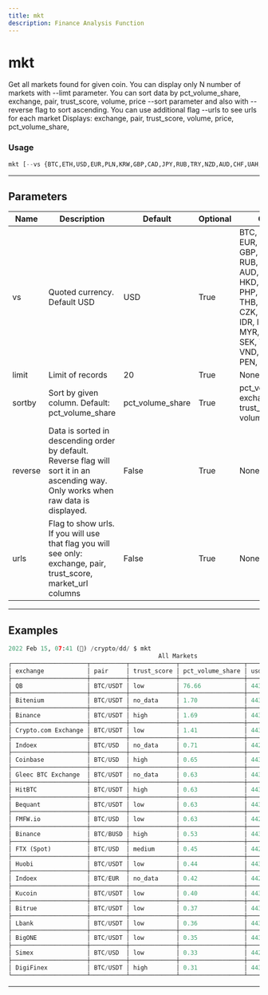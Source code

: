 ```yaml
---
title: mkt
description: Finance Analysis Function
---
```


# mkt

Get all markets found for given coin. You can display only N number of markets with --limt parameter. You can sort data by pct_volume_share, exchange, pair, trust_score, volume, price --sort parameter and also with --reverse flag to sort ascending. You can use additional flag --urls to see urls for each market Displays: exchange, pair, trust_score, volume, price, pct_volume_share,

### Usage

```python
mkt [--vs {BTC,ETH,USD,EUR,PLN,KRW,GBP,CAD,JPY,RUB,TRY,NZD,AUD,CHF,UAH,HKD,SGD,NGN,PHP,MXN,BRL,THB,CLP,CNY,CZK,DKK,HUF,IDR,ILS,INR,MYR,NOK,PKR,SEK,TWD,ZAR,VND,BOB,COP,PEN,ARS,ISK}] [-l LIMIT] [-s {pct_volume_share,exchange,pair,trust_score,volume,price}] [-r] [-u]
```

---

## Parameters

| Name | Description | Default | Optional | Choices |
| ---- | ----------- | ------- | -------- | ------- |
| vs | Quoted currency. Default USD | USD | True | BTC, ETH, USD, EUR, PLN, KRW, GBP, CAD, JPY, RUB, TRY, NZD, AUD, CHF, UAH, HKD, SGD, NGN, PHP, MXN, BRL, THB, CLP, CNY, CZK, DKK, HUF, IDR, ILS, INR, MYR, NOK, PKR, SEK, TWD, ZAR, VND, BOB, COP, PEN, ARS, ISK |
| limit | Limit of records | 20 | True | None |
| sortby | Sort by given column. Default: pct_volume_share | pct_volume_share | True | pct_volume_share, exchange, pair, trust_score, volume, price |
| reverse | Data is sorted in descending order by default. Reverse flag will sort it in an ascending way. Only works when raw data is displayed. | False | True | None |
| urls | Flag to show urls. If you will use that flag you will see only: exchange, pair, trust_score, market_url columns | False | True | None |


---

## Examples

```python
2022 Feb 15, 07:41 (🦋) /crypto/dd/ $ mkt
                                          All Markets
┌─────────────────────┬──────────┬─────────────┬──────────────────┬───────────┬────────────────┐
│ exchange            │ pair     │ trust_score │ pct_volume_share │ usd_price │ usd_volume     │
├─────────────────────┼──────────┼─────────────┼──────────────────┼───────────┼────────────────┤
│ QB                  │ BTC/USDT │ low         │ 76.66            │ 44335.56  │ 83125013156.79 │
├─────────────────────┼──────────┼─────────────┼──────────────────┼───────────┼────────────────┤
│ Bitenium            │ BTC/USDT │ no_data     │ 1.70             │ 44337.16  │ 1840286891.89  │
├─────────────────────┼──────────┼─────────────┼──────────────────┼───────────┼────────────────┤
│ Binance             │ BTC/USDT │ high        │ 1.69             │ 44340.62  │ 1829582324.62  │
├─────────────────────┼──────────┼─────────────┼──────────────────┼───────────┼────────────────┤
│ Crypto.com Exchange │ BTC/USDT │ low         │ 1.41             │ 44329.00  │ 1524907447.06  │
├─────────────────────┼──────────┼─────────────┼──────────────────┼───────────┼────────────────┤
│ Indoex              │ BTC/USD  │ no_data     │ 0.71             │ 44257.37  │ 767372786.82   │
├─────────────────────┼──────────┼─────────────┼──────────────────┼───────────┼────────────────┤
│ Coinbase            │ BTC/USD  │ high        │ 0.65             │ 44305.95  │ 700692544.59   │
├─────────────────────┼──────────┼─────────────┼──────────────────┼───────────┼────────────────┤
│ Gleec BTC Exchange  │ BTC/USDT │ no_data     │ 0.63             │ 44353.43  │ 681039760.57   │
├─────────────────────┼──────────┼─────────────┼──────────────────┼───────────┼────────────────┤
│ HitBTC              │ BTC/USDT │ high        │ 0.63             │ 44351.01  │ 681002641.50   │
├─────────────────────┼──────────┼─────────────┼──────────────────┼───────────┼────────────────┤
│ Bequant             │ BTC/USDT │ low         │ 0.63             │ 44331.91  │ 679750799.42   │
├─────────────────────┼──────────┼─────────────┼──────────────────┼───────────┼────────────────┤
│ FMFW.io             │ BTC/USD  │ low         │ 0.63             │ 44205.77  │ 678518719.32   │
├─────────────────────┼──────────┼─────────────┼──────────────────┼───────────┼────────────────┤
│ Binance             │ BTC/BUSD │ high        │ 0.53             │ 44309.66  │ 572365752.88   │
├─────────────────────┼──────────┼─────────────┼──────────────────┼───────────┼────────────────┤
│ FTX (Spot)          │ BTC/USD  │ medium      │ 0.45             │ 44209.00  │ 492815904.21   │
├─────────────────────┼──────────┼─────────────┼──────────────────┼───────────┼────────────────┤
│ Huobi               │ BTC/USDT │ low         │ 0.44             │ 44340.66  │ 479152896.05   │
├─────────────────────┼──────────┼─────────────┼──────────────────┼───────────┼────────────────┤
│ Indoex              │ BTC/EUR  │ no_data     │ 0.42             │ 44250.15  │ 453236652.77   │
├─────────────────────┼──────────┼─────────────┼──────────────────┼───────────┼────────────────┤
│ Kucoin              │ BTC/USDT │ low         │ 0.40             │ 44341.16  │ 436318305.41   │
├─────────────────────┼──────────┼─────────────┼──────────────────┼───────────┼────────────────┤
│ Bitrue              │ BTC/USDT │ low         │ 0.37             │ 44337.33  │ 403067095.03   │
├─────────────────────┼──────────┼─────────────┼──────────────────┼───────────┼────────────────┤
│ Lbank               │ BTC/USDT │ low         │ 0.36             │ 44343.55  │ 385493474.14   │
├─────────────────────┼──────────┼─────────────┼──────────────────┼───────────┼────────────────┤
│ BigONE              │ BTC/USDT │ low         │ 0.35             │ 44334.78  │ 377459785.89   │
├─────────────────────┼──────────┼─────────────┼──────────────────┼───────────┼────────────────┤
│ Simex               │ BTC/USD  │ low         │ 0.33             │ 44237.02  │ 355967120.52   │
├─────────────────────┼──────────┼─────────────┼──────────────────┼───────────┼────────────────┤
│ DigiFinex           │ BTC/USDT │ high        │ 0.31             │ 44394.03  │ 339944185.15   │
└─────────────────────┴──────────┴─────────────┴──────────────────┴───────────┴────────────────┘
```
---
